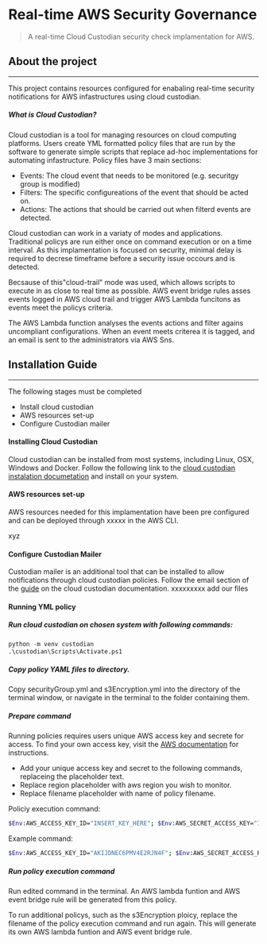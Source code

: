 # Real-time AWS Security Governance
>A real-time Cloud Custodian security check implamentation for AWS.



## About the project
---
This project contains resources configured for enabaling real-time security notifications for AWS infastructures using cloud custodian.

##### What is Cloud Custodian?
Cloud custodian is a tool for managing resources on cloud computing platforms. Users create YML formatted policy files that are run by the software to generate simple scripts that replace ad-hoc implementations for automating infastructure. Policy files have 3 main sections: 
- Events: The cloud event that needs to be monitored (e.g. securitgy group is modified)
- Filters: The specific configureations of the event that should be acted on.
- Actions: The actions that should be carried out when filterd events are detected. 

Cloud custodian can work in a variaty of modes and applications. Traditional policys are run either once on command execution or on a time interval. As this implamentation is focused on security, minimal delay is required to decrese timeframe before a security issue occours and is detected.

Becsause of this"cloud-trail" mode was used, which allows scripts to execute in as close to real time as possible. AWS event bridge rules asses events logged in AWS cloud trail and trigger AWS Lambda funcitons as events meet the policys criteria.

The AWS Lambda function analyses the events actions and filter agains uncompliant configurations. When an event meets criterea it is tagged, and an email is sent to the administrators via AWS Sns.


## Installation Guide
---
The following stages must be completed

- Install cloud custodian
- AWS resources set-up 
- Configure Custodian mailer




#### **Installing Cloud Custodian**

Cloud custodian can be installed from most systems, including Linux, OSX, Windows and Docker.
Follow the following link to the [cloud custodian instalation documetation](https://cloudcustodian.io/docs/quickstart/index.html) and install on your system.

#### **AWS resources set-up**

AWS resources needed for this implamentation have been pre configured and can be deployed through xxxxx in the AWS CLI.

xyz


#### **Configure Custodian Mailer**
Custodian mailer is an additional tool that can be installed to allow notifications through cloud custodian policies.
Follow the email section of the [guide](https://cloudcustodian.io/docs/tools/c7n-mailer.html) on the cloud custodian documentation.
xxxxxxxxx add our files

#### **Running YML policy**
##### Run cloud custodian on chosen system with following commands:

```python {cmd}
python -m venv custodian
.\custodian\Scripts\Activate.ps1
```

##### Copy policy YAML files to directory.
Copy securityGroup.yml and s3Encryption.yml into the directory of the terminal window, or navigate in the terminal to the folder containing them.

##### Prepare command

Running policies requires users unique AWS access key and secrete for access. To find your own access key, visit the [AWS documentation](https://docs.aws.amazon.com/powershell/latest/userguide/pstools-appendix-sign-up.html) for instructions.

- Add your unique access key and secret to the following commands, replaceing the placeholder text. 
- Replace region placeholder with aws region you wish to monitor.
- Replace filename placeholder with name of policy filename.

Policiy execution command:
```bash {cmd}
$Env:AWS_ACCESS_KEY_ID="INSERT_KEY_HERE"; $Env:AWS_SECRET_ACCESS_KEY="INSERT_KEY_HERE" ; $Env:AWS_DEFAULT_REGION="INSERT_REGION_HERE" ; custodian run --output-dir=. INSERT_FILENAME_HERE.yml
```

Example command:
```bash {cmd}
$Env:AWS_ACCESS_KEY_ID="AKIJDNEC6PMV4E2RJN4F"; $Env:AWS_SECRET_ACCESS_KEY="XecbrS5sv7JdocZuLHevHtLp+G86RwCd24f28RWj" ; $Env:AWS_DEFAULT_REGION="ap-southeast-2" ; custodian run --output-dir=. securitygroup.yml
```


##### Run policy execution command

Run edited command in the terminal. An AWS lambda funtion and AWS event bridge rule will be generated from this policy.

To run additional policys, such as the s3Encryption ploicy, replace the filename of the policy execution command and run again. This will generate its own AWS lambda funtion and AWS event bridge rule. 



